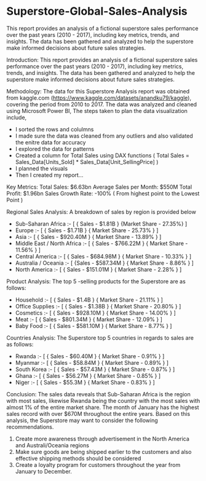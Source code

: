 # Superstore-Global-Sales-Analysis
This report provides an analysis of a fictional superstore sales performance over the past years (2010 - 2017), including key metrics, trends, and insights. The data has been gathered and analyzed to help the superstore make informed decisions about future sales strategies.

Introduction:
This report provides an analysis of a fictional superstore sales performance over the past years (2010 - 2017), including key metrics, trends, and insights. The data has been gathered and analyzed to help the superstore make informed decisions about future sales strategies. 

Methodology:
The data for this Superstore Analysis report was obtained from kaggle.com (https://www.kaggle.com/datasets/anandku79/kaggle), covering the period from 2010 to 2017. The data was analyzed and cleaned using Microsoft Power BI, The steps taken to plan the data visualization include,
- I sorted the rows and colulmns 
- I made sure the data was cleaned from any outliers and also validated the enitre data for accuracy
- I explored the data for patterns
- Created a column for Total Sales using DAX functions ( Total Sales = Sales_Data[Units_Sold] * Sales_Data[Unit_SellingPrice] )
- I planned the visuals
- Then I created my report...

Key Metrics:
Total Sales: $6.63bn
Average Sales per Month: $550M
Total Profit: $1.96bn
Sales Growth Rate: -100% ( From highest point to the Lowest Point )

Regional Sales Analysis:
A breakdown of sales by region is provided below
- Sub-Saharan Africa :-  [ { Sales - $1.81B } {Market Share - 27.35%} ]
- Europe :- [ { Sales - $1.71B } { Market Share - 25.73% } ]
- Asia :- [ { Sales - $920.40M } { Market Share - 13.89% } ]
- Middle East / North Africa :- [ { Sales - $766.22M } { Market Share - 11.56% } ]
- Central America :- [ { Sales - $684.98M } { Market Share - 10.33% } ]
- Australia / Oceania :- [ {Sales - $587.34M } { Market Share - 8.86% } ]
- North America :- [ { Sales - $151.01M } { Market Share - 2.28% } ]

Product Analysis:
The top 5 -selling products for the Superstore are as follows:
- Household :- [ { Sales - $1.4B } { Market Share - 21.11% } ]
- Office Supplies :- [ { Sales - $1.38B } { Market Share - 20.80% } ]
- Cosmetics :- [ { Sales - $928.10M } { Market Share - 14.00% } ]
- Meat :- [ { Sales - $801.34M } { Market Share - 12.09% } ]
- Baby Food :- [ { Sales - $581.10M } { Market Share - 8.77% } ]

Countries Analysis:
The Superstore top 5 countries in regards to sales are as follows:
- Rwanda :-  [ { Sales - $60.40M } { Market Share - 0.91% } ]
- Myanmar :-  [ { Sales - $58.84M } { Market Share - 0.89% } ]
- South Korea :-  [ { Sales - $57.43M } { Market Share - 0.87% } ]
- Ghana :-  [ { Sales - $56.27M } { Market Share - 0.85% } ]
-  Niger :-  [ { Sales - $55.3M } { Market Share - 0.83% } ]

Conclusion:
The sales data reveals that Sub-Saharan Africa is the region with most sales, likewise Rwanda being the country with the most sales with almost 1% of the entire market share.  The month of January has the highest sales record with over $670M throughout the entire years. 
Based on this analysis, the Superstore may want to consider the following recommendations.
1. Create more awareness through advertisement in the North America and Australi/Oceania regions
2. Make sure goods are being shipped earlier to the customers and also effective shipping methods should be considered
3. Create a loyalty program for customers throughout the year from January to December. 
